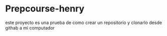 # Prepcourse-henry
este proyecto es una prueba de como crear un repositorio y clonarlo desde githab a mi computador 
